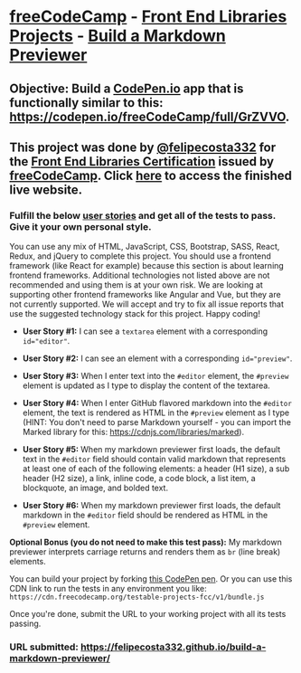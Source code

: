 # [freeCodeCamp](https://www.freecodecamp.org) - [Front End Libraries Projects](https://www.freecodecamp.org/learn/front-end-libraries/front-end-libraries-projects/) - [Build a Markdown Previewer](https://www.freecodecamp.org/learn/front-end-libraries/front-end-libraries-projects/build-a-markdown-previewer)

## **Objective:** Build a [CodePen.io](https://codepen.io/) app that is functionally similar to this: <https://codepen.io/freeCodeCamp/full/GrZVVO>.

## This project was done by [@felipecosta332](https://github.com/felipecosta332) for the [Front End Libraries Certification](https://www.freecodecamp.org/certification/felipecosta332/front-end-libraries) issued by [freeCodeCamp](https://www.freecodecamp.org). Click [**here**](https://felipecosta332.github.io/build-a-markdown-previewer/) to access the finished live website.

### Fulfill the below [user stories](https://en.wikipedia.org/wiki/User_story) and get all of the tests to pass. Give it your own personal style.

You can use any mix of HTML, JavaScript, CSS, Bootstrap, SASS, React, Redux, and jQuery to complete this project. You should use a frontend framework (like React for example) because this section is about learning frontend frameworks. Additional technologies not listed above are not recommended and using them is at your own risk. We are looking at supporting other frontend frameworks like Angular and Vue, but they are not currently supported. We will accept and try to fix all issue reports that use the suggested technology stack for this project. Happy coding!

- **User Story #1:** I can see a `textarea` element with a corresponding `id="editor"`.

- **User Story #2:** I can see an element with a corresponding `id="preview"`.

- **User Story #3:** When I enter text into the `#editor` element, the `#preview` element is updated as I type to display the content of the textarea.

- **User Story #4:** When I enter GitHub flavored markdown into the `#editor` element, the text is rendered as HTML in the `#preview` element as I type (HINT: You don't need to parse Markdown yourself - you can import the Marked library for this: <https://cdnjs.com/libraries/marked>).

- **User Story #5:** When my markdown previewer first loads, the default text in the `#editor` field should contain valid markdown that represents at least one of each of the following elements: a header (H1 size), a sub header (H2 size), a link, inline code, a code block, a list item, a blockquote, an image, and bolded text.

- **User Story #6:** When my markdown previewer first loads, the default markdown in the `#editor` field should be rendered as HTML in the `#preview` element.

**Optional Bonus (you do not need to make this test pass):** My markdown previewer interprets carriage returns and renders them as `br` (line break) elements.

You can build your project by forking [this CodePen pen](https://codepen.io/freeCodeCamp/pen/MJjpwO). Or you can use this CDN link to run the tests in any environment you like: `https://cdn.freecodecamp.org/testable-projects-fcc/v1/bundle.js`

Once you're done, submit the URL to your working project with all its tests passing.

### **URL submitted:** <https://felipecosta332.github.io/build-a-markdown-previewer/>